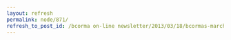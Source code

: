 ```yaml
---
layout: refresh
permalink: node/871/
refresh_to_post_id: /bcorma on-line newsletter/2013/03/18/bcormas-march-newsletter-williams-lake-featured-riding-area-vancouver-motorcycle-show-dsbc-flat-tire-social-and-more
---
```

